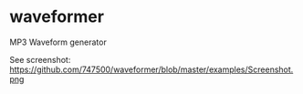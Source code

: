 waveformer
==========

MP3 Waveform generator


See screenshot: https://github.com/747500/waveformer/blob/master/examples/Screenshot.png


